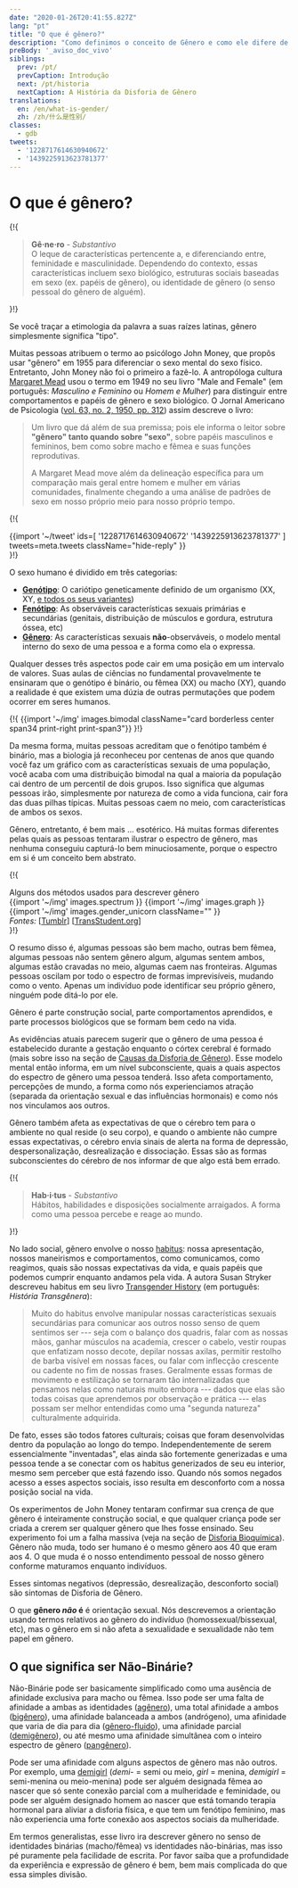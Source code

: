 ```yaml
---
date: "2020-01-26T20:41:55.827Z"
lang: "pt"
title: "O que é gênero?"
description: "Como definimos o conceito de Gênero e como ele difere de Sexo?"
preBody: '_aviso_doc_vivo'
siblings:
  prev: /pt/
  prevCaption: Introdução
  next: /pt/historia
  nextCaption: A História da Disforia de Gênero
translations:
  en: /en/what-is-gender/
  zh: /zh/什么是性别/
classes:
  - gdb
tweets:
  - '1228717614630940672'
  - '1439225913623781377'
---
```


# O que é gênero?

{!{
<div class="gutter">
  <blockquote>
    <strong>Gê·ne·ro</strong> - <em>Substantivo</em><br>
    O leque de características pertencente a, e diferenciando entre, feminidade e masculinidade. Dependendo do contexto, essas características incluem sexo biológico, estruturas sociais baseadas em sexo (ex. papéis de gênero), ou identidade de gênero (o senso pessoal do gênero de alguém).
  </blockquote>
</div>
}!}

Se você traçar a etimologia da palavra a suas raízes latinas, gênero simplesmente significa "tipo".

Muitas pessoas atribuem o termo ao psicólogo John Money, que propôs usar "gênero" em 1955 para diferenciar o sexo mental do sexo físico. Entretanto, John Money não foi o primeiro a fazê-lo. A antropóloga cultura [Margaret Mead](https://en.wikipedia.org/wiki/Margaret_Mead) usou o termo em 1949 no seu livro "<span lang="en">Male and Female</span>" (em português: *Masculino e Feminino* ou *Homem e Mulher*) para distinguir entre comportamentos e papéis de gênero  e sexo biológico. O Jornal Americano de Psicologia ([vol. 63, no. 2, 1950, pp. 312](https://www.jstor.org/stable/1418948)) assim descreve o livro:

> Um livro que dá além de sua premissa; pois ele informa o leitor sobre **"gênero" tanto quando sobre "sexo"**, sobre papéis masculinos e femininos, bem como sobre macho e fêmea e suas funções reprodutivas.
> 
> A Margaret Mead move além da delineação específica para um comparação mais geral entre homem e mulher em várias comunidades, finalmente chegando a uma análise de padrões de sexo em nosso próprio meio para nosso próprio tempo.

{!{
<div class="gutter">
  {{import '~/tweet' ids=[
    '1228717614630940672'
    '1439225913623781377'
  ] tweets=meta.tweets className="hide-reply" }}
</div>
}!}


O sexo humano é dividido em três categorias:

- **[Genótipo](https://en.wikipedia.org/wiki/Genotype)**: O cariótipo geneticamente definido de um organismo (XX, XY, [e todos os seus variantes](https://twitter.com/sciencevet2/status/1035250518870900737?lang=en))
- **[Fenótipo](https://en.wikipedia.org/wiki/Phenotype)**: As observáveis características sexuais primárias e secundárias (genitais, distribuição de músculos e gordura, estrutura óssea, etc)
- **[Gênero](https://en.wikipedia.org/wiki/Gender)**: As características sexuais **não**-observáveis, o modelo mental interno do sexo de uma pessoa e a forma como ela o expressa.

Qualquer desses três aspectos pode cair em uma posição em um intervalo de valores. Suas aulas de ciências no fundamental provavelmente te ensinaram que o genótipo é binário, ou fêmea (XX) ou macho (XY), quando a realidade é que existem uma dúzia de outras permutações que podem ocorrer em seres humanos.

{!{ {{import '~/img' images.bimodal className="card borderless center span34 print-right print-span3"}} }!}


Da mesma forma, muitas pessoas acreditam que o fenótipo também é binário, mas a biologia já reconheceu por centenas de anos que quando você faz um gráfico com as características sexuais de uma população, você acaba com uma distribuição bimodal na qual a maioria da população cai dentro de um percentil de dois grupos. Isso significa que algumas pessoas irão, simplesmente por natureza de como a vida funciona, cair fora das duas pilhas típicas. Muitas pessoas caem no meio, com características de ambos os sexos.

Gênero, entretanto, é bem mais ... esotérico. Há muitas formas diferentes pelas quais as pessoas tentaram ilustrar o espectro de gênero, mas nenhuma conseguiu capturá-lo bem minuciosamente, porque o espectro em si é um conceito bem abstrato.

{!{
<div class="">
  <div class="card">
    <div class="card-header">Alguns dos métodos usados para descrever gênero</div>
    <div class="card-body flex flex-row">
      {{import '~/img' images.spectrum }}
      {{import '~/img' images.graph }}
      {{import '~/img' images.gender_unicorn className="" }}
    </div>
    <div class="card-body">
      <em>Fontes:</em>
      [<a href="https://bahamutzero.tumblr.com/post/56838411871/gender-a-visual-guide-when-most-people-think-of">Tumblr</a>]
      [<a href="http://www.transstudent.org/gender">TransStudent.org</a>]
    </div>
  </div>
</div>
}!}

O resumo disso é, algumas pessoas são bem macho, outras bem fêmea, algumas pessoas não sentem gênero algum, algumas sentem ambos, algumas estão cravadas no meio, algumas caem nas fronteiras. Algumas pessoas oscilam por todo o espectro de formas imprevisíveis, mudando como o vento. Apenas um indivíduo pode identificar seu próprio gênero, ninguém pode ditá-lo por ele.

Gênero é parte construção social, parte comportamentos aprendidos, e parte processos biológicos que se formam bem cedo na vida.

As evidências atuais parecem sugerir que o gênero de uma pessoa é estabelecido durante a gestação enquanto o córtex cerebral é formado (mais sobre isso na seção de [Causas da Disforia de Gênero](/pt/causas)). Esse modelo mental então informa, em um nível subconsciente, quais a quais aspectos do espectro de gênero uma pessoa tenderá. Isso afeta comportamento, percepções de mundo, a forma como nós experienciamos atração (separada da orientação sexual e das influências hormonais) e como nós nos vinculamos aos outros.

Gênero também afeta as expectativas de que o cérebro tem para o ambiente no qual reside (o seu corpo), e quando o ambiente não cumpre essas expectativas, o cérebro envia sinais de alerta na forma de depressão, despersonalização, desrealização e dissociação. Essas são as formas subconscientes do cérebro de nos informar de que algo está bem errado.


{!{
<div class="gutter"><blockquote>
  <strong>Hab·i·tus</strong> - <em>Substantivo</em><br>
  Hábitos, habilidades e disposições socialmente arraigados. A forma como uma pessoa percebe e reage ao mundo.
</blockquote></div>
}!}

No lado social, gênero envolve o nosso [habitus](https://en.wikipedia.org/wiki/Habitus_(sociology)): nossa apresentação, nossos maneirismos e comportamentos, como comunicamos, como reagimos, quais são nossas expectativas da vida, e quais papéis que podemos cumprir enquanto andamos pela vida. A autora Susan Stryker descreveu habitus em seu livro [<span lang="en">Transgender History</span>](https://smile.amazon.com/Transgender-History-second-Todays-Revolution/dp/158005689X) (em português: _História Transgênera_):

> Muito do habitus envolve manipular nossas características sexuais secundárias para comunicar aos outros nosso senso de quem sentimos ser --- seja com o balanço dos quadris, falar com as nossas mãos, ganhar músculos na academia, crescer o cabelo, vestir roupas que enfatizam nosso decote, depilar nossas axilas, permitir restolho de barba visível em nossas faces, ou falar com inflecção crescente ou cadente no fim de nossas frases. Geralmente essas formas de movimento e estilização se tornaram tão internalizadas que pensamos nelas como naturais muito embora --- dados que elas são todas coisas que aprendemos por observação e prática --- elas possam ser melhor entendidas como uma "segunda natureza" culturalmente adquirida.

De fato, esses são todos fatores culturais; coisas que foram desenvolvidas dentro da população ao longo do tempo. Independentemente de serem essencialmente "inventadas", elas ainda são fortemente generizadas e uma pessoa tende a se conectar com os habitus generizados de seu eu interior, mesmo sem perceber que está fazendo isso. Quando nós somos negados acesso a esses aspectos sociais, isso resulta em desconforto com a nossa posição social na vida.

Os experimentos de John Money tentaram confirmar sua crença de que gênero é inteiramente construção social, e que qualquer criança pode ser criada a crerem ser qualquer gênero que lhes fosse ensinado. Seu experimento foi um a falha massiva (veja na seção de [Disforia Bioquímica](/pt/disforia-bioquimica)). Gênero não muda, todo ser humano é o mesmo gênero aos 40 que eram aos 4. O que muda é o nosso entendimento pessoal de nosso gênero conforme maturamos enquanto indivíduos.

Esses sintomas negativos (depressão, desrealização, desconforto social) são sintomas de Disforia de Gênero.

O que **gênero *não* é** é orientação sexual. Nós descrevemos a orientação usando termos relativos ao gênero do indivíduo (homossexual/bissexual, etc), mas o gênero em si não afeta a sexualidade e sexualidade não tem papel em gênero.

## O que significa ser Não-Binárie?

Não-Binárie pode ser basicamente simplificado como uma ausência de afinidade exclusiva para macho ou fêmea. Isso pode ser uma falta de afinidade a ambas as identidades ([agênero](https://gender.wikia.org/wiki/Agender)), uma total afinidade a ambos ([bigênero](https://gender.wikia.org/wiki/Bigender)), uma afinidade balanceada a ambos (andrógeno), uma afinidade que varia de dia para dia ([gênero-fluido](https://gender.wikia.org/wiki/Genderfluid)), uma afinidade parcial ([demigênero](https://gender.wikia.org/wiki/Demigender)), ou até mesmo uma afinidade simultânea com o inteiro espectro de gênero ([pangênero](https://gender.wikia.org/wiki/Pangender)).

Pode ser uma afinidade com alguns aspectos de gênero mas não outros. Por exemplo, uma [demigirl](https://gender.wikia.org/wiki/Demigirl) (<em lang="en">demi-</em> = semi ou meio, <em lang="en">girl</em> = menina, <em lang="en">demigirl</em> = semi-menina ou meio-menina) pode ser alguém designada fêmea ao nascer que só sente conexão parcial com a mulheridade e feminidade, ou pode ser alguém designado homem ao nascer que está tomando terapia hormonal para aliviar a disforia física, e que tem um fenótipo feminino, mas não experiencia uma forte conexão aos aspectos sociais da mulheridade.

Em termos generalistas, esse livro ira descrever gênero no senso de identidades binárias (macho/fêmea) vs identidades não-binárias, mas isso pé puramente pela facilidade de escrita. Por favor saiba que a profundidade da experiência e expressão de gênero é bem, bem mais complicada do que essa simples divisão.